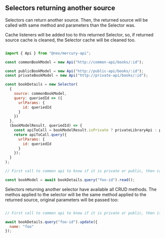 ## Selectors returning another source

Selectors can return another source. Then, the returned source will be called with same method and parameters than the Selector was.

Cache listeners will be added too to this returned Selector, so, if returned source cache is cleaned, the Selector cache will be cleaned too.

```js

import { Api } from "@nex/mercury-api";

const commonBookModel = new Api("http://common-api/books/:id");

const publicBookModel = new Api("http://public-api/books/:id");
const privateBookModel = new Api("http://private-api/books/:id");

const bookDetails = new Selector(
  {
    source: commonBookModel,
    query: queriedId => ({
      urlParams: {
        id: queriedId
      }
    })
  },
  (bookModelResult, queriedId) => {
    const apiToCall = bookModelResult.isPrivate ? privateLibraryApi : publicLibraryApi;
    return apiToCall.query({
      urlParams: {
        id: queriedId
      }
    });
  }
);

// First call to common api to know if it is private or public, then call to correspondant api.

const bookModel = await bookDetails.query("foo-id").read();

```

Selectors returning another selector have available all CRUD methods. The methos applied to the selector will be the same method applied to the returned source, original parameters will be passed too:

```js

// First call to common api to know if it is private or public, then it will send the update to correspondant api.

await bookDetails.query("foo-id").update({
  name: "foo"
});

```
